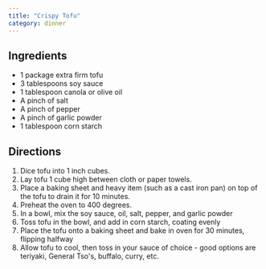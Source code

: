 ```yaml
---
title: "Crispy Tofu"
category: dinner
---
```


## Ingredients

- 1 package extra firm tofu
- 3 tablespoons soy sauce
- 1 tablespoon canola or olive oil
- A pinch of salt
- A pinch of pepper
- A pinch of garlic powder
- 1 tablespoon corn starch

## Directions

1. Dice tofu into 1 inch cubes.
2. Lay tofu 1 cube high between cloth or paper towels.
3. Place a baking sheet and heavy item (such as a cast iron pan) on top of the tofu to drain it for 10 minutes.
4. Preheat the oven to 400 degrees.
5. In a bowl, mix the soy sauce, oil, salt, pepper, and garlic powder
6. Toss tofu in the bowl, and add in corn starch, coating evenly
7. Place the tofu onto a baking sheet and bake in oven for 30 minutes, flipping halfway
8. Allow tofu to cool, then toss in your sauce of choice - good options are teriyaki, General Tso's, buffalo, curry, etc.
